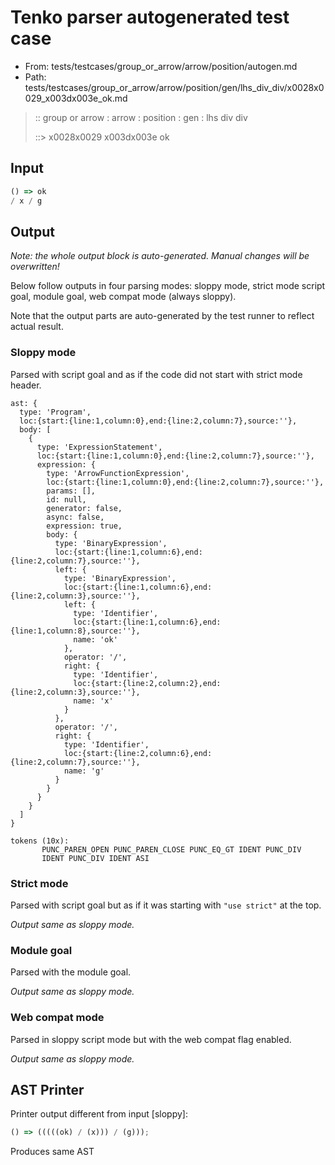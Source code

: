 # Tenko parser autogenerated test case

- From: tests/testcases/group_or_arrow/arrow/position/autogen.md
- Path: tests/testcases/group_or_arrow/arrow/position/gen/lhs_div_div/x0028x0029_x003dx003e_ok.md

> :: group or arrow : arrow : position : gen : lhs div div
>
> ::> x0028x0029 x003dx003e ok

## Input


`````js
() => ok
/ x / g
`````

## Output

_Note: the whole output block is auto-generated. Manual changes will be overwritten!_

Below follow outputs in four parsing modes: sloppy mode, strict mode script goal, module goal, web compat mode (always sloppy).

Note that the output parts are auto-generated by the test runner to reflect actual result.

### Sloppy mode

Parsed with script goal and as if the code did not start with strict mode header.

`````
ast: {
  type: 'Program',
  loc:{start:{line:1,column:0},end:{line:2,column:7},source:''},
  body: [
    {
      type: 'ExpressionStatement',
      loc:{start:{line:1,column:0},end:{line:2,column:7},source:''},
      expression: {
        type: 'ArrowFunctionExpression',
        loc:{start:{line:1,column:0},end:{line:2,column:7},source:''},
        params: [],
        id: null,
        generator: false,
        async: false,
        expression: true,
        body: {
          type: 'BinaryExpression',
          loc:{start:{line:1,column:6},end:{line:2,column:7},source:''},
          left: {
            type: 'BinaryExpression',
            loc:{start:{line:1,column:6},end:{line:2,column:3},source:''},
            left: {
              type: 'Identifier',
              loc:{start:{line:1,column:6},end:{line:1,column:8},source:''},
              name: 'ok'
            },
            operator: '/',
            right: {
              type: 'Identifier',
              loc:{start:{line:2,column:2},end:{line:2,column:3},source:''},
              name: 'x'
            }
          },
          operator: '/',
          right: {
            type: 'Identifier',
            loc:{start:{line:2,column:6},end:{line:2,column:7},source:''},
            name: 'g'
          }
        }
      }
    }
  ]
}

tokens (10x):
       PUNC_PAREN_OPEN PUNC_PAREN_CLOSE PUNC_EQ_GT IDENT PUNC_DIV
       IDENT PUNC_DIV IDENT ASI
`````

### Strict mode

Parsed with script goal but as if it was starting with `"use strict"` at the top.

_Output same as sloppy mode._

### Module goal

Parsed with the module goal.

_Output same as sloppy mode._

### Web compat mode

Parsed in sloppy script mode but with the web compat flag enabled.

_Output same as sloppy mode._

## AST Printer

Printer output different from input [sloppy]:

````js
() => (((((ok) / (x))) / (g)));
````

Produces same AST
